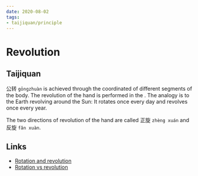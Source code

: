 ```yaml
---
date: 2020-08-02
tags:
- taijiquan/principle
---
```


# Revolution

## Taijiquan
公转 `gōngzhuàn` is achieved through the coordinated <rotation> of different segments of the body.
The revolution of the hand is performed in the <circles>.
The analogy is to the Earth revolving around the Sun:  It rotates once every day and revolves once every year.

The two directions of revolution of the hand are called 正旋 `zhèng xuán` and 反旋 `fǎn xuàn`.

## Links
- [Rotation and revolution](http://practicalmethod.com/2015/10/rotation-and-revolution-taijiquan/)
- [Rotation vs revolution](http://practicalmethod.com/2010/12/revolution-vs-rotation-online-video-trailer/)
